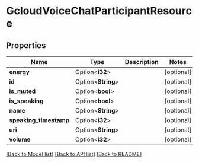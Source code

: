 # GcloudVoiceChatParticipantResource

## Properties

Name | Type | Description | Notes
------------ | ------------- | ------------- | -------------
**energy** | Option<**i32**> |  | [optional]
**id** | Option<**String**> |  | [optional]
**is_muted** | Option<**bool**> |  | [optional]
**is_speaking** | Option<**bool**> |  | [optional]
**name** | Option<**String**> |  | [optional]
**speaking_timestamp** | Option<**i32**> |  | [optional]
**uri** | Option<**String**> |  | [optional]
**volume** | Option<**i32**> |  | [optional]

[[Back to Model list]](../README.md#documentation-for-models) [[Back to API list]](../README.md#documentation-for-api-endpoints) [[Back to README]](../README.md)


